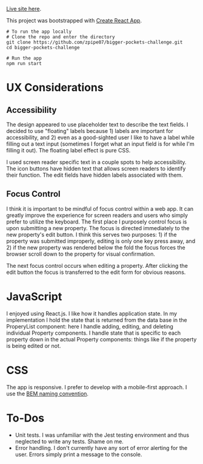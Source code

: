 [Live site here](http://zackpiper.com/bigger-pockets-challenge/).

This project was bootstrapped with [Create React App](https://github.com/facebookincubator/create-react-app).

```
# To run the app locally
# Clone the repo and enter the directory
git clone https://github.com/zpipe07/bigger-pockets-challenge.git
cd bigger-pockets-challenge

# Run the app
npm run start
```

# UX Considerations

Accessibility
-------------
The design appeared to use placeholder text to describe the text fields. I
decided to use "floating" labels because 1) labels are important for
accessibility, and 2) even as a good-sighted user I like to have a label while
filling out a text input (sometimes I forget what an input field is for while
I'm filling it out). The floating label effect is pure CSS.

I used screen reader specific text in a couple spots to help accessibility. The
icon buttons have hidden text that allows screen readers to identify their
function. The edit fields have hidden labels associated with them.

Focus Control
-------------
I think it is important to be mindful of focus control within a web app. It can
greatly improve the experience for screen readers and users who simply
prefer to utilize the keyboard. The first place I purposely control focus is
upon submitting a new property. The focus is directed immediately to the new
property's edit button. I think this serves two purposes: 1) if the property was
submitted improperly, editing is only one key press away, and 2) if the new
property was rendered below the fold the focus forces the browser scroll down to
the property for visual confirmation.

The next focus control occurs when editing a property. After clicking the edit
button the focus is transferred to the edit form for obvious reasons.

# JavaScript
I enjoyed using React.js. I like how it handles application state. In my
implementation I hold the state that is returned from the data base in the
ProperyList component: here I handle adding, editing, and deleting individual
Property components. I handle state that is specific to each property down in
the actual Property components: things like if the property is being edited or
not.

# CSS
The app is responsive. I prefer to develop with a mobile-first approach. I use
the [BEM naming convention](http://getbem.com/introduction/).

# To-Dos
- Unit tests. I was unfamiliar with the Jest testing environment and thus
  neglected to write any tests. Shame on me.
- Error handling. I don't currently have any sort of error alerting for the
  user. Errors simply print a message to the console.
